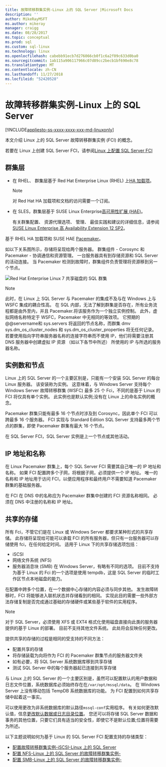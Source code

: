 ```yaml
---
title: 故障转移群集实例-Linux 上的 SQL Server |Microsoft Docs
description: ''
author: MikeRayMSFT
ms.author: mikeray
manager: craigg
ms.date: 08/28/2017
ms.topic: conceptual
ms.prod: sql
ms.custom: sql-linux
ms.technology: linux
ms.openlocfilehash: cabebb91ecb7d276066cb0f1c6a2f09c633d0ba0
ms.sourcegitcommit: 1ab115a906117966c07d89cc2becb1bf690e8c78
ms.translationtype: MT
ms.contentlocale: zh-CN
ms.lasthandoff: 11/27/2018
ms.locfileid: "52420528"
---
```

# <a name="failover-cluster-instances---sql-server-on-linux"></a>故障转移群集实例-Linux 上的 SQL Server

[!INCLUDE[appliesto-ss-xxxx-xxxx-xxx-md-linuxonly](../includes/appliesto-ss-xxxx-xxxx-xxx-md-linuxonly.md)]

本文介绍 Linux 上的 SQL Server 故障转移群集实例 (FCI) 的概念。 

若要在 Linux 上创建 SQL Server FCI，请参阅[Linux 上配置 SQL Server FCI](sql-server-linux-shared-disk-cluster-configure.md)

## <a name="the-clustering-layer"></a>群集层

* 在 RHEL、 群集层基于 Red Hat Enterprise Linux (RHEL) 上[HA 加载项](https://access.redhat.com/documentation/en-US/Red_Hat_Enterprise_Linux/6/pdf/High_Availability_Add-On_Overview/Red_Hat_Enterprise_Linux-6-High_Availability_Add-On_Overview-en-US.pdf)。 

    > [!NOTE] 
    > 对 Red Hat HA 加载项和文档的访问需要一个订阅。 

* 在 SLES，群集层基于 SUSE Linux Enterprise[高可用性扩展 (HAE)](https://www.suse.com/products/highavailability)。

    有关群集配置、 资源代理选项、 管理、 最佳实践和建议的详细信息，请参阅[SUSE Linux Enterprise 高 Availability Extension 12 SP2](https://www.suse.com/documentation/sle-ha-12/index.html)。

基于 RHEL HA 加载项和 SUSE HAE [Pacemaker](https://clusterlabs.org/)。

如以下关系图所示，存储将呈现给两个服务器。 群集组件 - Corosync 和 Pacemaker - 协调通信和资源管理。 一台服务器具有到存储资源和 SQL Server 的活动连接。 当 Pacemaker 检测到故障时，群集组件负责管理将资源移到另一个节点。  

![Red Hat Enterprise Linux 7 共享磁盘的 SQL 群集](./media/sql-server-linux-shared-disk-cluster-red-hat-7-configure/LinuxCluster.png) 


> [!NOTE]
> 此时，在 Linux 上 SQL Server 与 Pacemaker 的集成不及与在 Windows 上与 WSFC 集成的耦合性高。 在 SQL 内部，无法了解到群集是否存在，所有业务流程都是由外至内，并且 Pacemaker.将该服务作为一个独立实例控制。 此外，虚拟网络名称特定于 WSFC，Pacemaker 中无相同的等效项。 它预期的 @@servername和 sys.servers 将返回的节点名称，而群集 dmv sys.dm_os_cluster_nodes 和 sys.dm_os_cluster_properties 将无任何记录。 若要使用指向字符串服务器名称的连接字符串而不使用 IP，他们将需要注册其 DNS 服务器中创建虚拟 IP 资源 （如以下各节中所述） 所使用的 IP 与所选的服务器名称。

## <a name="number-of-instances-and-nodes"></a>实例数和节点

Linux 上的 SQL Server 的一个主要区别是，只能有一个安装 SQL Server 的每台 Linux 服务器。 该安装称为实例。 这意味着，与 Windows Server 支持每个 Windows Server 故障转移群集 (WSFC) 最多 25 个 Fci，不同的是基于 Linux 的 FCI 将仅具有单个实例。 此实例也是默认实例;没有在 Linux 上的命名实例的概念。 

Pacemaker 群集只能有最多 16 个节点时涉及到 Corosync，因此单个 FCI 可以跨最多 16 个服务器。 FCI 实现与 Standard Edition SQL Server 支持最多两个节点的群集，即使 Pacemaker 群集有最大 16 个节点。

在 SQL Server FCI，SQL Server 实例是上一个节点或其他活动。

## <a name="ip-address-and-name"></a>IP 地址和名称
在 Linux Pacemaker 群集上，每个 SQL Server FCI 需要其自己唯一的 IP 地址和名称。 如果 FCI 配置跨多个子网，将根据子网，必须提供一个 IP 地址。 唯一的名称和 IP 地址用于访问 FCI，以便应用程序和最终用户不需要知道 Pacemaker 群集的基础服务器。

在 FCI 在 DNS 中的名称应为 Pacemaker 群集中创建的 FCI 资源名称相同。
必须在 DNS 中注册的名称和 IP 地址。

## <a name="shared-storage"></a>共享的存储
所有 Fci，不管它们是在 Linux 或 Windows Server 都要求某种形式的共享存储。 此存储将呈现给可能可以承载 FCI 的所有服务器，但只有一台服务器可以存储使用 fci，在任何给定时间。 适用于 Linux 下的共享存储选项包括：

- iSCSI
- 网络文件系统 (NFS)
- 服务器消息块 (SMB) 在 Windows Server，有略有不同的选项。 目前不支持为基于 Linux 的 Fci 的一个选项是使用 tempdb，这是 SQL Server 的临时工作区节点本地磁盘的能力。

在配置中跨多个位置，在一个数据中心存储的内容必须与同步其他。 发生故障转移时，FCI 将能够进入联机状态并存储看到的相同。 实现此目的需要一些外部方法存储复制是否完成通过基础的存储硬件或某些基于软件的实用程序。 

>[!NOTE]
>对于 SQL Server，必须使用 XFS 或 EXT4 格式化使用磁盘直接向此类的服务器提供的基于 Linux 的部署。 目前不支持其他文件系统。 此处将会反映任何更改。

提供共享的存储的过程是相同的受支持的不同方法：

- 配置共享的存储
- 将存储装载为向将作为 FCI 的 Pacemaker 群集节点的服务器文件夹
- 如有必要，将 SQL Server 系统数据库移到共享存储
- 测试 SQL Server 中的每个服务器起已连接到共享存储

与 Linux 上的 SQL Server 的一个主要区别是，虽然可以配置默认的用户数据和日志文件位置，系统数据库必须始终存在在`/var/opt/mssql/data`。 在 Windows Server 上没有移动包括 TempDB 系统数据库的功能。 为 FCI 配置到如何共享存储中起着这一事实。

可以使用更改为非系统数据库的默认路径`mssql-conf`实用程序。 有关如何更改默认值，信息[更改默认数据或日志目录位置](sql-server-linux-configure-mssql-conf.md#datadir)。 您还可以将存储 SQL Server 数据和事务的其他位置，只要它们具有适当的安全性，即使它不是默认位置;位置将需要为所述。

以下主题说明如何为基于 Linux 的 SQL Server FCI 配置支持的存储类型：

- [配置故障转移群集实例-iSCSI-Linux 上的 SQL Server](sql-server-linux-shared-disk-cluster-configure-iscsi.md)
- [配置 NFS-Linux 上的 SQL Server 的故障转移群集实例-](sql-server-linux-shared-disk-cluster-configure-nfs.md)
- [配置 SMB-Linux 上的 SQL Server 的故障转移群集实例-](sql-server-linux-shared-disk-cluster-configure-smb.md)
